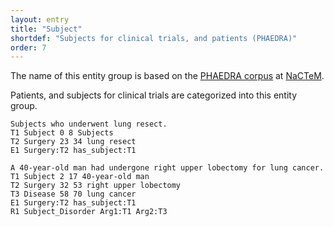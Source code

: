 ```yaml
---
layout: entry
title: "Subject"
shortdef: "Subjects for clinical trials, and patients (PHAEDRA)"
order: 7
---
```


The name of this entity group is based on the <a href="http://www.nactem.ac.uk/">PHAEDRA corpus</a> at <a href="http://www.nactem.ac.uk/">NaCTeM</a>.

<!--
This entity is based on <a href="https://www.ebi.ac.uk/chembl/">ChEMBL</a> database.
-->

Patients, and subjects for clinical trials are categorized into this entity group.

~~~ ann
Subjects who underwent lung resect.
T1 Subject 0 8 Subjects
T2 Surgery 23 34 lung resect
E1 Surgery:T2 has_subject:T1
~~~
~~~ ann
A 40-year-old man had undergone right upper lobectomy for lung cancer.
T1 Subject 2 17 40-year-old man
T2 Surgery 32 53 right upper lobectomy
T3 Disease 58 70 lung cancer
E1 Surgery:T2 has_subject:T1
R1 Subject_Disorder Arg1:T1 Arg2:T3
~~~




<!-- details -->
